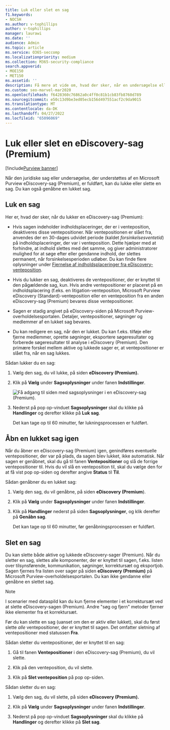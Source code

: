 ```yaml
---
title: Luk eller slet en sag
f1.keywords:
- NOCSH
ms.author: v-tophillips
author: v-tophillips
manager: laurawi
ms.date: ''
audience: Admin
ms.topic: article
ms.service: O365-seccomp
ms.localizationpriority: medium
ms.collection: M365-security-compliance
search.appverid:
- MOE150
- MET150
ms.assetid: ''
description: Få mere at vide om, hvad der sker, når en undersøgelse eller en juridisk sag, der understøttes af en Microsoft Purview eDiscovery-sag (Premium), lukkes eller slettes.
ms.custom: seo-marvel-mar2020
ms.openlocfilehash: f6428360c76862a0c4ff0c81b1cb83fb8760d789
ms.sourcegitcommit: e50c13d9be3ed05ecb156d497551acf2c9da9015
ms.translationtype: MT
ms.contentlocale: da-DK
ms.lasthandoff: 04/27/2022
ms.locfileid: "65096069"
---
```

# <a name="close-or-delete-an-ediscovery-premium-case"></a>Luk eller slet en eDiscovery-sag (Premium)

[!include[Purview banner](../includes/purview-rebrand-banner.md)]

Når den juridiske sag eller undersøgelse, der understøttes af en Microsoft Purview eDiscovery-sag (Premium), er fuldført, kan du lukke eller slette en sag. Du kan også genåbne en lukket sag.

## <a name="close-a-case"></a>Luk en sag

Her er, hvad der sker, når du lukker en eDiscovery-sag (Premium):

- Hvis sagen indeholder indholdsplaceringer, der er i venteposition, deaktiveres disse ventepositioner. Når ventepositionen er slået fra, anvendes der en 30-dages udvidet periode (kaldet *forsinkelsesventetid*) på indholdsplaceringer, der var i venteposition. Dette hjælper med at forhindre, at indhold slettes med det samme, og giver administratorer mulighed for at søge efter eller gendanne indhold, der slettes permanent, når forsinkelsesperioden udløber. Du kan finde flere oplysninger under [Fjernelse af indholdsplaceringer fra eDiscovery-venteposition](create-ediscovery-holds.md#removing-content-locations-from-an-ediscovery-hold).

- Hvis du lukker en sag, deaktiveres de ventepositioner, der er knyttet til den pågældende sag, kun. Hvis andre ventepositioner er placeret på en indholdsplacering (f.eks. en litigation-venteposition, Microsoft Purview eDiscovery (Standard)-venteposition eller en venteposition fra en anden eDiscovery-sag (Premium) bevares disse ventepositioner.

- Sagen er stadig angivet på eDiscovery-siden på Microsoft Purview-overholdelsesportalen. Detaljer, ventepositioner, søgninger og medlemmer af en lukket sag bevares.

- Du kan redigere en sag, når den er lukket. Du kan f.eks. tilføje eller fjerne medlemmer, oprette søgninger, eksportere søgeresultater og forberede søgeresultater til analyse i eDiscovery (Premium). Den primære forskel mellem aktive og lukkede sager er, at ventepositioner er slået fra, når en sag lukkes.

Sådan lukker du en sag:

1. Vælg den sag, du vil lukke, på siden **eDiscovery (Premium).**

2. Klik på **Vælg** under **Sagsoplysninger** under fanen **Indstillinger**.

   ![Få adgang til siden med sagsoplysninger i en eDiscovery-sag (Premium).](..\media\AeDSelectCaseInformation.png) 

3. Nederst på pop op-vinduet **Sagsoplysninger** skal du klikke på **Handlinger** og derefter klikke på **Luk sag**.

   Det kan tage op til 60 minutter, før lukningsprocessen er fuldført.

## <a name="reopen-a-closed-case"></a>Åbn en lukket sag igen

Når du åbner en eDiscovery-sag (Premium) igen, genindføres eventuelle ventepositioner, der var på plads, da sagen blev lukket, ikke automatisk. Når sagen er genåbnet, skal du gå til fanen **Ventepositioner** og slå de forrige ventepositioner til. Hvis du vil slå en venteposition til, skal du vælge den for at få vist pop op-siden og derefter angive **Status** til **Til**.

Sådan genåbner du en lukket sag:

1. Vælg den sag, du vil genåbne, på siden **eDiscovery (Premium**).

2. Klik på **Vælg** under **Sagsoplysninger** under fanen **Indstillinger**.

3. Klik på **Handlinger** nederst på siden **Sagsoplysninger**, og klik derefter på **Genåbn sag**.

   Det kan tage op til 60 minutter, før genåbningsprocessen er fuldført.

## <a name="delete-a-case"></a>Slet en sag

Du kan slette både aktive og lukkede eDiscovery-sager (Premium). Når du sletter en sag, slettes alle komponenter, der er knyttet til sagen, f.eks. listen over tilsynsførende, kommunikation, søgninger, korrektursæt og eksportjob. Sagen fjernes fra listen over sager på siden **eDiscovery (Premium)** på Microsoft Purview-overholdelsesportalen. Du kan ikke gendanne eller genåbne en slettet sag.

> [!NOTE]
> I scenarier med dataspild kan du kun fjerne elementer i et korrektursæt ved at slette eDiscovery-sagen (Premium). Andre "søg og fjern" metoder fjerner ikke elementer fra et korrektursæt.

Før du kan slette en sag (uanset om den er aktiv eller lukket), skal du først slette *alle* ventepositioner, der er knyttet til sagen. Det omfatter sletning af ventepositioner med statussen **Fra**.

Sådan sletter du ventepositioner, der er knyttet til en sag:

1. Gå til fanen **Ventepositioner** i den eDiscovery-sag (Premium), du vil slette.

2. Klik på den venteposition, du vil slette.

3. Klik på **Slet venteposition** på pop op-siden.

Sådan sletter du en sag:

1. Vælg den sag, du vil slette, på siden **eDiscovery (Premium).**

2. Klik på **Vælg** under **Sagsoplysninger** under fanen **Indstillinger**.

3. Nederst på pop op-vinduet **Sagsoplysninger** skal du klikke på **Handlinger** og derefter klikke på **Slet sag**.

